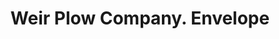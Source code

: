 ---
doi: 10.7916/D84X6KZF
date_other: '1894'
date_other_textual: '1894'
form: printed ephemera
genre:
- Envelopes
name:
- Weir Plow Company
object_in_context_url: https://biggert.cul.columbia.edu/items/view/ave_biggert_01746
subject_hierarchical_geographic:
- Monmouth, Illinois, United States
subject_name:
- Weir Plow Company
title: Weir Plow Company. Envelope
sort_title: Weir Plow Company. Envelope
call_number: ave_biggert_01746
coordinates:
- 40.91166666666666,-90.64444444444445
pid: ave_biggert_01746
identifiers: ave_biggert_01746
thumbnail: https://derivativo-1.library.columbia.edu/iiif/2/ldpd:490848/full/!256,256/0/native.jpg
permalink: "/items/ave_biggert_01746/"
layout: iiif-image-page
---